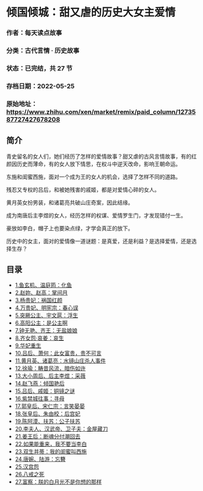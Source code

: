 # 倾国倾城：甜又虐的历史大女主爱情

### 作者：每天读点故事

### 分类：古代言情 · 历史故事

### 状态：已完结，共 27 节

### 存档日期：2022-05-25

### 原始地址：https://www.zhihu.com/xen/market/remix/paid_column/1273587727427678208


## 简介
青史留名的女人们，她们经历了怎样的爱情故事？甜又虐的古风言情故事，有的红颜因历史而薄命，有的女人放下情思，在权斗中逆天改命，影响王朝命运。


东施和闺蜜西施，面对一个成为王的女人的机会，选择了怎样不同的道路。


残忍又专权的吕后，和被她残害的戚姬，都是对爱情心碎的女人。


黄月英女扮男装，和诸葛亮共破山庄奇案，因此结缘。


成为南唐后主李煜的女人，经历怎样的权谋、爱情罗生门，才发现错付一生。


豪放如李白，帽子上也要染点绿，才学会真正的放下。


历史中的女主，面对的爱情像一道谜题：是真爱，还是利益？是选择爱情，还是选择生存？




## 目录
- [1.鱼玄机、温庭筠：化鱼](1.鱼玄机、温庭筠：化鱼.md)
- [2.赵妳、赵高：掌间月](2.赵妳、赵高：掌间月.md)
- [3.杨贵妃：祸国红颜](3.杨贵妃：祸国红颜.md)
- [4.万贵妃、明宪宗：春心误](4.万贵妃、明宪宗：春心误.md)
- [5.突厥公主、宇文扈：浮生](5.突厥公主、宇文扈：浮生.md)
- [6.高阳公主：是公主啊](6.高阳公主：是公主啊.md)
- [7.钟无艳、齐王：无盐娘娘](7.钟无艳、齐王：无盐娘娘.md)
- [8.齐女怨·哀姜：哀生](8.齐女怨·哀姜：哀生.md)
- [9.华妃重生](9.华妃重生.md)
- [10.吕后、萧何：此女富贵，贵不可言](10.吕后、萧何：此女富贵，贵不可言.md)
- [11.黄月英、诸葛亮：水镜山庄杀人事件](11.黄月英、诸葛亮：水镜山庄杀人事件.md)
- [12.徐瑜：畴昔风流，暗伤如许](12.徐瑜：畴昔风流，暗伤如许.md)
- [13.大小周后、后主李煜：采薇](13.大小周后、后主李煜：采薇.md)
- [14.赵飞燕：倾国艳后](14.赵飞燕：倾国艳后.md)
- [15.吕后、戚姬：铜镜之谜](15.吕后、戚姬：铜镜之谜.md)
- [16.紫禁城往事：寻母](16.紫禁城往事：寻母.md)
- [17.郭皇后、宋仁宗：言笑晏晏](17.郭皇后、宋仁宗：言笑晏晏.md)
- [18.张皇后、朱由校：后宫妃](18.张皇后、朱由校：后宫妃.md)
- [19.陈阿漠、扶苏：公子扶苏](19.陈阿漠、扶苏：公子扶苏.md)
- [20.李夫人、汉武帝、卫子夫：金屋藏刀](20.李夫人、汉武帝、卫子夫：金屋藏刀.md)
- [21.姜王后：断魂分付潮回去](21.姜王后：断魂分付潮回去.md)
- [22.如果能重来，我不要当李白](22.如果能重来，我不要当李白.md)
- [23.双生并蒂：我的闺蜜叫西施](23.双生并蒂：我的闺蜜叫西施.md)
- [24.唐婉、陆游：忘簪](24.唐婉、陆游：忘簪.md)
- [25.汉宫怨](25.汉宫怨.md)
- [26.八戒之死](26.八戒之死.md)
- [27.富察：朕的白月光不是你想的那样](27.富察：朕的白月光不是你想的那样.md)